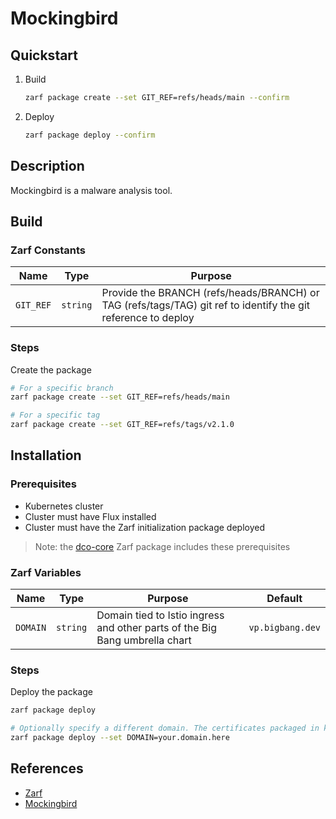 # Mockingbird

## Quickstart

1. Build

    ```bash
    zarf package create --set GIT_REF=refs/heads/main --confirm
    ```

2. Deploy

    ```bash
    zarf package deploy --confirm
    ```

## Description

Mockingbird is a malware analysis tool.

## Build

### Zarf Constants

| Name | Type | Purpose |
|--|--|--|
| `GIT_REF` | `string` | Provide the BRANCH (refs/heads/BRANCH) or TAG (refs/tags/TAG) git ref to identify the git reference to deploy |

### Steps

Create the package

```bash
# For a specific branch
zarf package create --set GIT_REF=refs/heads/main

# For a specific tag
zarf package create --set GIT_REF=refs/tags/v2.1.0
```

## Installation

### Prerequisites

* Kubernetes cluster
* Cluster must have Flux installed
* Cluster must have the Zarf initialization package deployed

> Note: the [dco-core](../dco-core/) Zarf package includes these prerequisites

### Zarf Variables

| Name | Type | Purpose | Default |
|--|--|--|--|
| `DOMAIN` | `string` | Domain tied to Istio ingress and other parts of the Big Bang umbrella chart | `vp.bigbang.dev` |

### Steps

Deploy the package

```bash
zarf package deploy

# Optionally specify a different domain. The certificates packaged in kustomizations/bigbang/environment-bb-secret.yaml must match the provided domain
zarf package deploy --set DOMAIN=your.domain.here
```

## References

* [Zarf](https://zarf.dev/docs)
* [Mockingbird](https://docs-bigbang.dso.mil/latest/)
